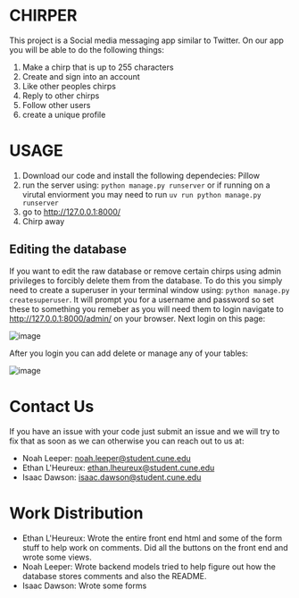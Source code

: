 # CHIRPER
This project is a Social media messaging app similar to Twitter. On our app you will be able to do the following things:
1. Make a chirp that is up to 255 characters
2. Create and sign into an account
3. Like other peoples chirps
4. Reply to other chirps
5. Follow other users
6. create a unique profile

# USAGE
1. Download our code and install the following dependecies: Pillow
2. run the server using: `python manage.py runserver` or if running on a virutal enviorment you may need to run `uv run python manage.py runserver`
3. go to http://127.0.0.1:8000/
4. Chirp away

## Editing the database
If you want to edit the raw database or remove certain chirps using admin privileges to forcibly delete them from the database.
To do this you simply need to create a superuser in your terminal window using: `python manage.py createsuperuser`.
It will prompt you for a username and password so set these to something you remeber as you will need them to login
navigate to http://127.0.0.1:8000/admin/ on your browser.
Next login on this page:

![image](https://github.com/user-attachments/assets/91d7a7b7-7df9-42ba-9496-2f72c647f5df)

After you login you can add delete or manage any of your tables:

![image](https://github.com/user-attachments/assets/512865b7-3b84-47a8-a00b-9ca123f43083)

# Contact Us
If you have an issue with your code just submit an issue and we will try to fix that as soon as we can otherwise you can reach out to us at:
- Noah Leeper: noah.leeper@student.cune.edu
- Ethan L'Heureux: ethan.lheureux@student.cune.edu
- Isaac Dawson: isaac.dawson@student.cune.edu

# Work Distribution
- Ethan L'Heureux: Wrote the entire front end html and some of the form stuff to help work on comments. Did all the buttons on the front end and wrote some views.
- Noah Leeper: Wrote backend models tried to help figure out how the database stores comments and also the README.
- Isaac Dawson: Wrote some forms
